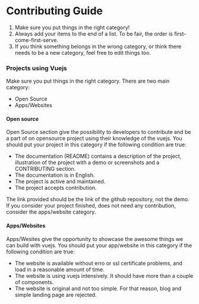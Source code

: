 # Contributing Guide

1. Make sure you put things in the right category!
2. Always add your items to the end of a list. To be fair, the order is first-come-first-serve.
3. If you think something belongs in the wrong category, or think there needs to be a new category, feel free to edit things too.

### Projects using Vuejs

Make sure you put things in the right category. There are two main category:
- Open Source
- Apps/Websites

#### Open source

Open Source section give the possibility to developers to contribute and be a part of on opensource project using their knowledge of the vuejs.
You should put your project in this category if the following condition are true:
- The documentation (README) contains a description of the project, illustration of the project with a demo or screenshots and a CONTRIBUTING section.
- The documentation is in English.
- The project is active and maintained.
- The project accepts contribution.

The link provided should be the link of the github repository, not the demo.
If you consider your project finished, does not need any contribution, consider the apps/website category.

#### Apps/Websites

Apps/Wesites give the opportunity to showcase the awesome things we can build with vuejs.
You should put your app/website in this category if the following condition are true:
- The website is available without erro or ssl certificate problems, and load in a reasonable amount of time.
- The website is using vuejs intensively. It should have more than a couple of components.
- The website is original and not too simple. For that reason, blog and simple landing page are rejected.
